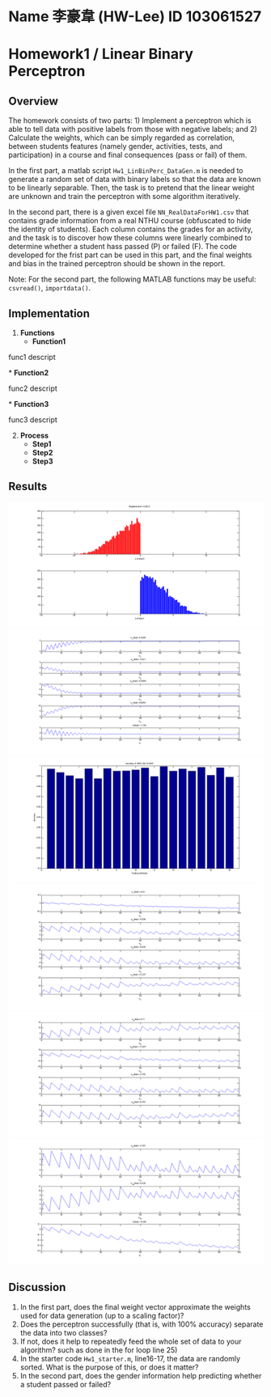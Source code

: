 # Name 李豪韋 (HW-Lee) ID 103061527

# Homework1 / Linear Binary Perceptron

## Overview
<p>The homework consists of two parts: 1) Implement a perceptron which is able to tell data with positive labels from those with negative labels; and 2) Calculate the weights, which can be simply regarded as correlation, between students features (namely gender, activities, tests, and participation) in a course and final consequences (pass or fail) of them.</p>
<p>In the first part, a matlab script <code>Hw1_LinBinPerc_DataGen.m</code> is needed to generate a random set of data with binary labels so that the data are known to be linearly separable. Then, the task is to pretend that the linear weight are unknown and train the perceptron with some algorithm iteratively.</p>
<p>In the second part, there is a given excel file <code>NN_RealDataForHW1.csv</code> that contains grade information from a real NTHU course (obfuscated to hide the identity of students). Each column contains the grades for an activity, and the task is to discover how these columns were linearly combined to determine whether a student hass passed (P) or failed (F). The code developed for the frist part can be used in this part, and the final weights and bias in the trained perceptron should be shown in the report.</p>
<p>Note: For the second part, the following MATLAB functions may be useful: <code>csvread()</code>, <code>importdata()</code>.</p>


## Implementation
1. <b>Functions</b>
	* <b>Function1</b>
<p>func1 descript</p>
	* <b>Function2</b>
<p>func2 descript</p> 
	* <b>Function3</b>
<p>func3 descript</p>

2. <b>Process</b>
	* <b>Step1</b>
	* <b>Step2</b>
	* <b>Step3</b>

## Results
<img src="https://raw.githubusercontent.com/HW-Lee/2015-NN-Homeworks/master/HW01/res/part1_distributionDiag.png">
<img src="https://raw.githubusercontent.com/HW-Lee/2015-NN-Homeworks/master/HW01/res/part1_parametrogram_init0.png">
<img src="https://raw.githubusercontent.com/HW-Lee/2015-NN-Homeworks/master/HW01/res/part1_performance.png">
<img src="https://raw.githubusercontent.com/HW-Lee/2015-NN-Homeworks/master/HW01/res/part2_parametrogram1_init0.png">
<img src="https://raw.githubusercontent.com/HW-Lee/2015-NN-Homeworks/master/HW01/res/part2_parametrogram2_init0.png">
<img src="https://raw.githubusercontent.com/HW-Lee/2015-NN-Homeworks/master/HW01/res/part2_parametrogram3_init0.png">

## Discussion
1. In the first part, does the final weight vector approximate the weights used for data generation (up to a scaling factor)?
2. Does the perceptron successfully (that is, with 100% accuracy) separate the data into two classes?
3. If not, does it help to repeatedly feed the whole set of data to your algorithm? such as done in the for loop line 25)
4. In the starter code <code>Hw1_starter.m</code>, line16-17, the data are randomly sorted. What is the purpose of this, or does it matter?
5. In the second part, does the gender information help predicting whether a student passed or failed?
